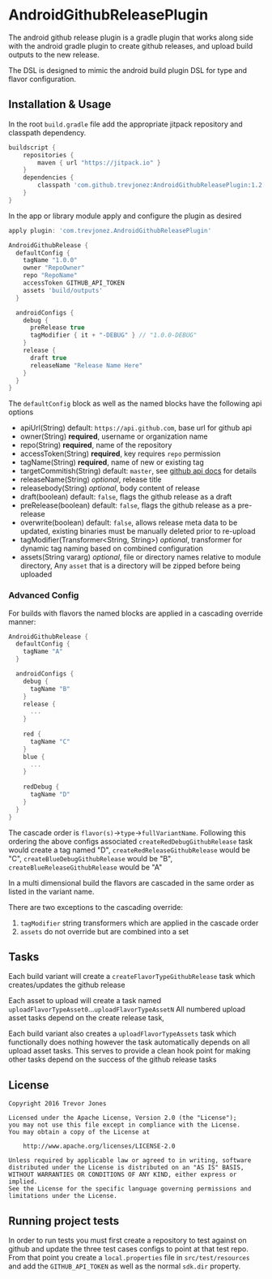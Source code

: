 AndroidGithubReleasePlugin
=====
The android github release plugin is a gradle plugin that works along side with the android gradle plugin to create github releases, and upload build outputs to the new release.

The DSL is designed to mimic the android build plugin DSL for type and flavor configuration. 
   
Installation & Usage
--------------------
In the root `build.gradle` file add the appropriate jitpack repository and classpath dependency. 
```groovy
buildscript {
    repositories {
        maven { url "https://jitpack.io" }
    }
    dependencies {
        classpath 'com.github.trevjonez:AndroidGithubReleasePlugin:1.2.0'
    }
}
```

In the app or library module apply and configure the plugin as desired
```groovy
apply plugin: 'com.trevjonez.AndroidGithubReleasePlugin'

AndroidGithubRelease {
  defaultConfig {
    tagName "1.0.0"
    owner "RepoOwner"
    repo "RepoName"
    accessToken GITHUB_API_TOKEN
    assets 'build/outputs'
  }

  androidConfigs {
    debug {
      preRelease true
      tagModifier { it + "-DEBUG" } // "1.0.0-DEBUG"
    }
    release {
      draft true
      releaseName "Release Name Here"
    }
  }
}
```

The `defaultConfig` block as well as the named blocks have the following api options

- apiUrl(String) default: `https://api.github.com`, base url for github api
- owner(String) **required**, username or organization name
- repo(String) **required**, name of the repository
- accessToken(String) **required**, key requires `repo` permission
- tagName(String) **required**, name of new or existing tag
- targetCommitish(String) default: `master`, see [github api docs](https://developer.github.com/v3/repos/releases/#create-a-release) for details
- releaseName(String) _optional_, release title
- releasebody(String) _optional_, body content of release
- draft(boolean) default: `false`, flags the github release as a draft
- preRelease(boolean) default: `false`, flags the github release as a pre-release
- overwrite(boolean) default: `false`, allows release meta data to be updated, existing binaries must be manually deleted prior to re-upload
- tagModifier(Transformer<String, String>) _optional_, transformer for dynamic tag naming based on combined configuration
- assets(String vararg) _optional_, file or directory names relative to module directory, Any `asset` that is a directory will be zipped before being uploaded

### Advanced Config
For builds with flavors the named blocks are applied in a cascading override manner:
```groovy
AndroidGithubRelease {
  defaultConfig {
    tagName "A"
  }

  androidConfigs {
    debug {
      tagName "B"
    }
    release {
      ...
    }
    
    red {
      tagName "C"
    }
    blue {
      ...
    }
    
    redDebug {
      tagName "D"
    }
  }
}
```

The cascade order is `flavor(s)`->`type`->`fullVariantName`.
Following this ordering the above configs associated `createRedDebugGithubRelease` task would create a tag named "D", `createRedReleaseGithubRelease` would be "C", `createBlueDebugGithubRelease` would be "B", `createBlueReleaseGithubRelease` would be "A"

In a multi dimensional build the flavors are cascaded in the same order as listed in the variant name.

There are two exceptions to the cascading override:
 1. `tagModifier` string transformers which are applied in the cascade order
 2. `assets` do not override but are combined into a set

Tasks
-----
Each build variant will create a `createFlavorTypeGithubRelease` task which creates/updates the github release

Each asset to upload will create a task named `uploadFlavorTypeAsset0`...`uploadFlavorTypeAssetN`
All numbered upload asset tasks depend on the create release task,

Each build variant also creates a `uploadFlavorTypeAssets` task which functionally does nothing however the task automatically depends on all upload asset tasks. This serves to provide a clean hook point for making other tasks depend on the success of the github release tasks

License
-------
    Copyright 2016 Trevor Jones

    Licensed under the Apache License, Version 2.0 (the "License");
    you may not use this file except in compliance with the License.
    You may obtain a copy of the License at

        http://www.apache.org/licenses/LICENSE-2.0

    Unless required by applicable law or agreed to in writing, software
    distributed under the License is distributed on an "AS IS" BASIS,
    WITHOUT WARRANTIES OR CONDITIONS OF ANY KIND, either express or implied.
    See the License for the specific language governing permissions and
    limitations under the License.

Running project tests
-------
In order to run tests you must first create a repository to test against on github and update the three test cases configs to point at that test repo.
From that point you create a `local.properties` file in `src/test/resources` and add the `GITHUB_API_TOKEN` as well as the normal `sdk.dir` property. 
